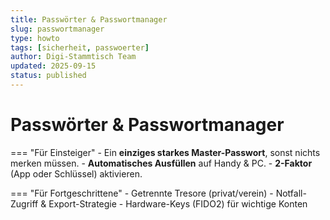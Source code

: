 ```yaml
---
title: Passwörter & Passwortmanager
slug: passwortmanager
type: howto
tags: [sicherheit, passwoerter]
author: Digi-Stammtisch Team
updated: 2025-09-15
status: published
---
```


# Passwörter & Passwortmanager

=== "Für Einsteiger"
    - Ein **einziges starkes Master-Passwort**, sonst nichts merken müssen.
    - **Automatisches Ausfüllen** auf Handy & PC.
    - **2-Faktor** (App oder Schlüssel) aktivieren.

=== "Für Fortgeschrittene"
    - Getrennte Tresore (privat/verein)
    - Notfall-Zugriff & Export-Strategie
    - Hardware-Keys (FIDO2) für wichtige Konten
